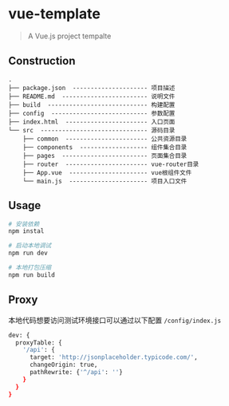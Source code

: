 # vue-template
> A Vue.js project tempalte

## Construction
```
.
├── package.json  --------------------- 项目描述
├── README.md  ------------------------ 说明文件
├── build  ---------------------------- 构建配置
├── config  --------------------------- 参数配置
├── index.html  ----------------------- 入口页面
└── src  ------------------------------ 源码目录
    ├── common  ----------------------- 公共资源目录
    ├── components  ------------------- 组件集合目录
    ├── pages  ------------------------ 页面集合目录
    ├── router  ----------------------- vue-router目录
    ├── App.vue  ---------------------- vue根组件文件
    └── main.js  ---------------------- 项目入口文件
```

## Usage
``` bash
# 安装依赖
npm instal

# 启动本地调试
npm run dev

# 本地打包压缩
npm run build
```

## Proxy
本地代码想要访问测试环境接口可以通过以下配置
`/config/index.js`
``` bash
dev: {
  proxyTable: {
    '/api': {
      target: 'http://jsonplaceholder.typicode.com/',
      changeOrigin: true,
      pathRewrite: {'^/api': ''}
    }
  }
}
```
